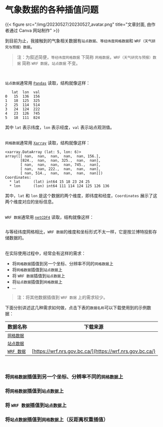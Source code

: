 # 气象数据的各种插值问题


{{< figure src="/img/20230527/20230527_avatar.png" title="文章封面, 由作者通过 Canva 网站制作" >}}

到目前为止，我接触到的气象相关数据有`站点数据`、`等经纬度网格数据`和 `WRF（天气研究与预报）数据`。

> 注：为叙述简便，`等经纬度网格数据` 下简称 `网格数据`，`WRF（天气研究与预报）数据` 简称 `WRF 数据`，`站点数据` 不变。

<br/>

`站点数据`通常用 [`Pandas`](https://docs.xarray.dev/en/stable/getting-started-guide/quick-overview.html) 读取，结构就像这样：

```
   lat  lon  val
0   15  136  156
1   18  125  325
2   25  114  514
3   24  124  222
4   23  126  745
5   18  111  824
```

其中 `lat` 表示纬度，`lon` 表示经度，`val` 表示站点观测值。<br/><br/>

`网格数据`通常用 [`Xarray`](https://docs.xarray.dev/en/stable/getting-started-guide/quick-overview.html) 读取，结构就像这样：

```
<xarray.DataArray (lat: 5, lon: 6)>
array([[ nan,  nan,  nan,  nan,  nan, 156.],
       [824.,  nan,  nan, 325.,  nan,  nan],
       [ nan,  nan,  nan,  nan, 745.,  nan],
       [ nan,  nan, 222.,  nan,  nan,  nan],
       [ nan, 514.,  nan,  nan,  nan,  nan]])
Coordinates:
  * lat      (lat) int64 15 18 23 24 25
  * lon      (lon) int64 111 114 124 125 126 136
```

其中，`lat` 和 `lon` 是这个数据的两个维度，即纬度和经度，`Coordinates` 展示了这两个维度对应的坐标信息。<br/><br/>

`WRF 数据`通常用 [`netCDF4`](https://unidata.github.io/netcdf4-python/) 读取，结构就像这样：

```
```

与等经纬度网格相比，`WRF 数据`的维度和坐标形式不太一样，它是按兰博特投影存储数据的。<br/><br/>

在实际使用过程中，经常会有这样的需求：

- 将`网格数据`插值到另一个坐标、分辨率不同的`网格数据`上
- 将`网格数据`插值到`站点数据`上
- 将 `WRF 数据`插值到`站点数据`上
- 将`站点数据`插值到`网格数据`上
- ...

> 注：将其他数据插值到 `WRF 数据` 上的需求较少。

下面分别讲述这几种需求如何做，点击下表的`数据名称`可以下载使用到的示例数据：

| 数据名称 | 下载来源 |
| ----    | ----    |
| [`网格数据`]() | |
| [`站点数据`]() | |
| [`WRF 数据`]() | [https://wrf.nrs.gov.bc.ca/](https://wrf.nrs.gov.bc.ca/) |

<br/>

### 将`网格数据`插值到另一个坐标、分辨率不同的`网格数据`上


### 将`网格数据`插值到`站点数据`上


### 将 `WRF 数据`插值到`站点数据`上


### 将`站点数据`插值到`网格数据`上（反距离权重插值）




